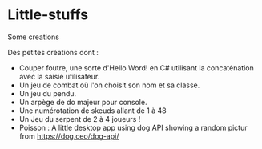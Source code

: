 # Little-stuffs
Some creations

Des petites créations dont :

- Couper foutre, une sorte d'Hello Word! en C# utilisant la concaténation avec la saisie utilisateur.
- Un jeu de combat où l'on choisit son nom et sa classe.
- Un jeu du pendu.
- Un arpège de do majeur pour console.
- Une numérotation de skeuds allant de 1 à 48
- Un Jeu du serpent de 2 à 4 joueurs !
- Poisson : A little desktop app using dog API showing a random pictur from https://dog.ceo/dog-api/
